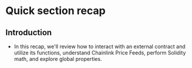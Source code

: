 # Quick section recap

## Introduction
- In this recap, we'll review how to interact with an external contract and utilize its functions, understand Chainlink Price Feeds, perform Solidity math, and explore global properties.

## 
